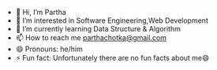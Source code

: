 - 👋 Hi, I’m Partha
- 👀 I’m interested in Software Engineering,Web Development
- 🌱 I’m currently learning Data Structure & Algorithm
- 📫 How to reach me parthachotka@gmail.com
- 😄 Pronouns: he/him
- ⚡ Fun fact: Unfortunately there are no fun facts about me😄

<!---
CepcilltriedCoding/CepcilltriedCoding is a ✨ special ✨ repository because its `README.md` (this file) appears on your GitHub profile.
You can click the Preview link to take a look at your changes.
--->
